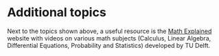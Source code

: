 # Additional topics

Next to the topics shown above, a useful resource is the [Math Explained](https://www.tudelft.nl/en/eemcs/study/online-education/math-explained) website with videos on various math subjects (Calculus, Linear Algebra, Differential Equations, Probability and Statistics) developed by TU Delft.